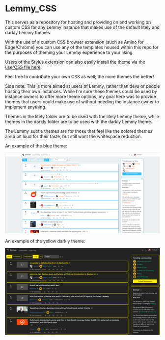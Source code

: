 # Lemmy_CSS

This serves as a repository for hosting and providing on and working on custom CSS for any Lemmy instance that makes use of the default litely and darkly Lemmy themes.

With the use of a custom CSS browser extension (such as Amino for Edge/Chrome) you can use any of the templates housed within this repo for the purposes of theming your Lemmy experience to your liking.

Users of the Stylus extension can also easily install the theme via the [userCSS file here](https://github.com/HrBingR/Lemmy_CSS/raw/main/themes/lemmy_css.user.css).

Feel free to contribute your own CSS as well; the more themes the better!

Side note: This is more aimed at users of Lemmy, rather than devs or people hosting their own instances. While I'm sure these themes could be used by instance owners to offer more theme options, my goal here was to provide themes that users could make use of without needing the instance owner to implement anything.

Themes in the litely folder are to be used with the litely Lemmy theme, while themes in the darkly folder are to be used with the darkly Lemmy theme.

The Lemmy_subtle themes are for those that feel like the colored themes are a bit loud for their taste, but still want the whitespace reduction.

An example of the blue theme:

![litely_blue](themes/litely/Blue_theme.png)

An example of the yellow darkly theme:

![darkly_yellow](themes/darkly/yellow.png)